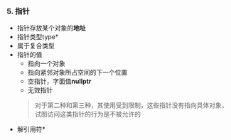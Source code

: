 ### 5. 指针

- 指针存放某个对象的**地址**
- 指针类型type*
- 属于复合类型
- 指针的值
  - 指向一个对象
  - 指向紧邻对象所占空间的下一个位置
  - 空指针，字面值**nullptr**
  - 无效指针
  > 对于第二种和第三种，其使用受到限制，这些指针没有指向具体对象，试图访问这类指针的行为是不被允许的
- 解引用符*